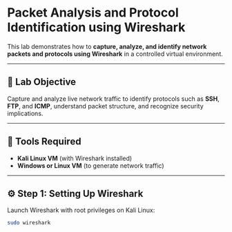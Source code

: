 # Packet Analysis and Protocol Identification using Wireshark

This lab demonstrates how to **capture, analyze, and identify network packets and protocols using Wireshark** in a controlled virtual environment.

---

## 🎯 Lab Objective
Capture and analyze live network traffic to identify protocols such as **SSH**, **FTP**, and **ICMP**, understand packet structure, and recognize security implications.

---

## 🧰 Tools Required
- **Kali Linux VM** (with Wireshark installed)
- **Windows or Linux VM** (to generate network traffic)

---

## ⚙️ Step 1: Setting Up Wireshark

Launch Wireshark with root privileges on Kali Linux:
```bash
sudo wireshark
